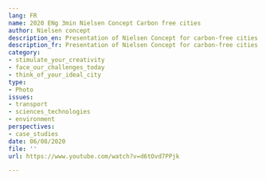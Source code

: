 ```yaml
---
lang: FR
name: 2020 ENg 3min Nielsen Concept Carbon free cities
author: Nielsen concept
description_en: Presentation of Nielsen Concept for carbon-free cities
description_fr: Presentation of Nielsen Concept for carbon-free cities
category:
- stimulate_your_creativity
- face_our_challenges_today
- think_of_your_ideal_city
type:
- Photo
issues:
- transport
- sciences_technologies
- environment
perspectives:
- case_studies
date: 06/08/2020
file: ''
url: https://www.youtube.com/watch?v=d6tOvd7PPjk

---
```

